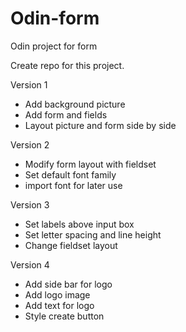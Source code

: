 # Odin-form
Odin project for form

Create repo for this project.

Version 1
- Add background picture
- Add form and fields
- Layout picture and form side by side

Version 2
- Modify form layout with fieldset
- Set default font family
- import font for later use

Version 3
- Set labels above input box 
- Set letter spacing and line height
- Change fieldset layout

Version 4
- Add side bar for logo
- Add logo image
- Add text for logo
- Style create button